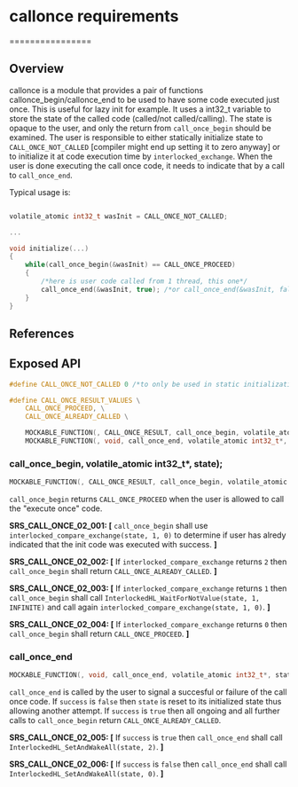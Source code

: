 # callonce requirements
================

## Overview

callonce is a module that provides a pair of functions callonce_begin/callonce_end to be used to have some code executed just once. This is useful for lazy init for example. It uses a int32_t variable to store the state of the called code (called/not called/calling). The state is opaque to the user, and only the return from `call_once_begin` should be examined. The user is responsible to either statically initialize state to `CALL_ONCE_NOT_CALLED` [compiler might end up setting it to zero anyway] or to initialize it at code execution time by `interlocked_exchange`. When the user is done executing the call once code, it needs to indicate that by a call to `call_once_end`.

Typical usage is:

```c

volatile_atomic int32_t wasInit = CALL_ONCE_NOT_CALLED;

...

void initialize(...)
{
    while(call_once_begin(&wasInit) == CALL_ONCE_PROCEED)
    {
        /*here is user code called from 1 thread, this one*/
        call_once_end(&wasInit, true); /*or call_once_end(&wasInit, false)*/
    }
}
```


## References


## Exposed API

```c
#define CALL_ONCE_NOT_CALLED 0 /*to only be used in static initialization, rest of initializations need to use interlocked_exchange*/

#define CALL_ONCE_RESULT_VALUES \
    CALL_ONCE_PROCEED, \
    CALL_ONCE_ALREADY_CALLED \

    MOCKABLE_FUNCTION(, CALL_ONCE_RESULT, call_once_begin, volatile_atomic int32_t*, state);
    MOCKABLE_FUNCTION(, void, call_once_end, volatile_atomic int32_t*, state, bool, success);
```

### call_once_begin, volatile_atomic int32_t*, state);
```c
MOCKABLE_FUNCTION(, CALL_ONCE_RESULT, call_once_begin, volatile_atomic int32_t*, state);
```

`call_once_begin` returns `CALL_ONCE_PROCEED` when the user is allowed to call the "execute once" code.


**SRS_CALL_ONCE_02_001: [** `call_once_begin` shall use `interlocked_compare_exchange(state, 1, 0)` to determine if user has alredy indicated that the init code was executed with success. **]**

**SRS_CALL_ONCE_02_002: [** If `interlocked_compare_exchange` returns `2` then `call_once_begin` shall return  `CALL_ONCE_ALREADY_CALLED`. **]**

**SRS_CALL_ONCE_02_003: [** If `interlocked_compare_exchange` returns `1` then `call_once_begin` shall call `InterlockedHL_WaitForNotValue(state, 1, INFINITE)` and call again `interlocked_compare_exchange(state, 1, 0)`. **]**

**SRS_CALL_ONCE_02_004: [** If `interlocked_compare_exchange` returns `0` then `call_once_begin` shall return `CALL_ONCE_PROCEED`. **]**


### call_once_end
```c
MOCKABLE_FUNCTION(, void, call_once_end, volatile_atomic int32_t*, state, bool, success);
```

`call_once_end` is called by the user to signal a succesful or failure of the call once code. If `success` is `false` then `state` is reset to its initialized state thus allowing another attempt. If `success` is `true` then all ongoing and all further calls to `call_once_begin` return `CALL_ONCE_ALREADY_CALLED`.


**SRS_CALL_ONCE_02_005: [** If `success` is `true` then `call_once_end` shall call `InterlockedHL_SetAndWakeAll(state, 2)`. **]**

**SRS_CALL_ONCE_02_006: [** If `success` is `false` then `call_once_end` shall call `InterlockedHL_SetAndWakeAll(state, 0)`. **]**




